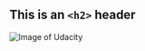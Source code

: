 ## This is an `<h2>` header

![Image of Udacity](https://www.udacity.com/blog/wp-content/uploads/2019/03/480-white.png)
